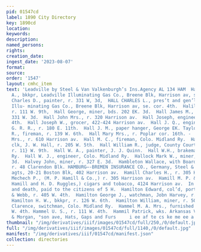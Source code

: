 ```yaml
---
pid: 01547cd
label: 1890 City Directory
key: 1890cd
location: 
keywords: 
description: 
named_persons: 
rights: 
creation_date: 
ingest_date: '2023-08-07'
format: 
source: 
order: '1547'
layout: cmhc_item
text: 'Leadville by Steel & Van Valkenburgh’s Ins.Agency AL 134 HAM  Hall Charles
  A., bkkpr, Leadville Illuminating Gas Co., Breene Blk, Harrison av, se. cor. 4th.  Hall
  Charles D., painter, r. 331 W, 3d,  HALL CHARLES L., pres’t and gen’l manager, Leadville
  Illu- minating Gas Co., Breene Blk, Harrison av, se. cor. 4th.  Halil E. L. Mrs.,
  r. 111 W. 9th,  Hall George, miner, bds. 202 EK. 3d.  Hall James M., teamster, r.
  331 W. 3d.  Hall John Mrs., r. 320 Harrison av.  Hall Joseph, engineer, r. 114 W.
  4th.  Hall Joseph W., grocer, 422-424 Harrison av.  Hall J. Q., engineer, D. & R.
  G. R. R., r. 180 E. 11th.  Hall J. M., paper hanger, George EK. Taylor.  Hall J.
  R., fireman, r. 139 W. 6th.  Hall Mary Mrs., r. Poplar cor. 16th. -  Hall Mary B.
  Mrs., r. 610 Harrison av.  Hall M. C., fireman, Colo. Midland Ry.  Hall Thomas J.,
  clk, J. W. Hall, r. 205 W. 5th.  Hall William R., judge, County Court, Court House,
  r. 11} W. 9th.  Hall W. A., painter, J. J. Quinn.  Hall W.H., brakeman, Colo. Midland
  Ry.  Hall W. J., engineer, Colo. Midland Ry.  Hallock Mark W., miner, r. 421 E.
  3d.  Halvey John, miner, r. 327 E. 3d.  Hambleton Wallace, with Board of Trade,
  r. 48 Clarendon Blk. HAMBURG—-BREMEN INSURANCE CO., Germany, Steel & Van Valkenburgh,
  agts, 20-21 Boston Blk, 402 Harrison av.  Hamill Charles H., r. 305 Harrison av.  Hamill
  Mechech P., (M. P. Hamill & Co.,) r. 305 Harrison av.  Hamill M. P. & Co., (M. P.
  Hamill and H. D. Ruggles,) cigars and tobacco, 4124 Harrison av.  In Losses by fire
  and death, paid to the citizens ef 5 H.  Hamilton Edward, col’d, porter, Kissel!
  & Webb, r. 405 W. 4th.  Hamilton George J., watchman, Jobn Harvey, r. 226 E. 1ith.
  Hamilton H. W., bkkpr, r. 126 W. 6th.  Hamilton William, miner, r. 507 E. 7th.  Hamm
  Clarence, switchman, Colo. Midland Ry.  Hammel M. A. Mrs., furnished rooms, r. 111
  W. 4th. Hammel U. S., r. 111 W. 4th.  Hammil Patrick, wks. Arkansas Valley Smelter.  Brown
  & Morgan, °son ave, Hats, Gaps and Furs     i ee af te cs ke me ee a Ae ee '
thumbnail: "/img/derivatives/iiif/images/01547cd/full/250,/0/default.jpg"
full: "/img/derivatives/iiif/images/01547cd/full/1140,/0/default.jpg"
manifest: "/img/derivatives/iiif/01547cd/manifest.json"
collection: directories
---
```


